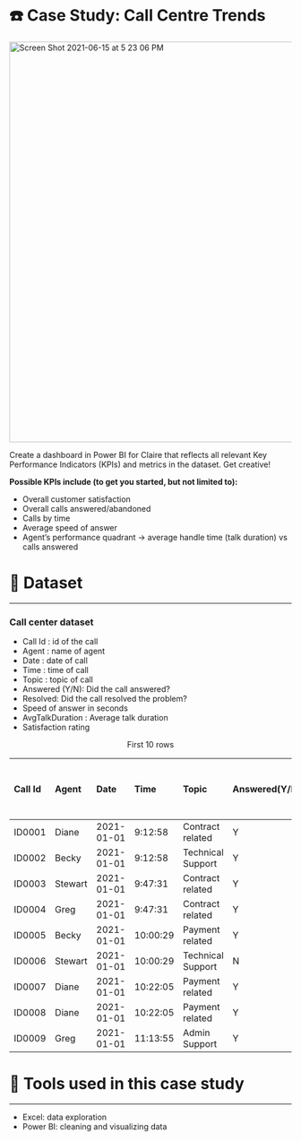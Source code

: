 # :telephone:  Case Study:  Call Centre Trends
<img width="715" alt="Screen Shot 2021-06-15 at 5 23 06 PM" src="https://user-images.githubusercontent.com/95112831/221083069-ef6e713c-ee0a-4d53-b0d7-425ddd86db6e.png">

Create a dashboard in Power BI for Claire that reflects all relevant Key Performance Indicators (KPIs) and metrics in the dataset. Get creative! 

__Possible KPIs include (to get you started, but not limited to):__

- Overall customer satisfaction
- Overall calls answered/abandoned
- Calls by time
- Average speed of answer
- Agent’s performance quadrant -> average handle time (talk duration) vs calls answered

# :bookmark_tabs:  Dataset

---
### Call center dataset

- Call Id	: id of the call
- Agent	: name of agent
- Date	: date of call
- Time	: time of call
- Topic	: topic of call
- Answered (Y/N): Did the call answered?
- Resolved: Did the call resolved the problem?
- Speed of answer in seconds
- AvgTalkDuration	: Average talk duration
- Satisfaction rating

<div align="center"> 
First 10 rows
</div>

| Call Id| Agent     | Date  | Time    | Topic   | Answered(Y/N) | Resolved| Speed of answer in seconds | AvgTalkDuration | Satisfaction rating|
|:-------|:----------|:------|:--------|:--------|:--------------|:--------|:---------------------|:--------|:----|
|ID0001|	Diane   |	2021-01-01  |	9:12:58 |	Contract related    |	Y |	Y   |	109 |	0:02:23 |	3   |  
|ID0002|    Becky   |	2021-01-01  |	9:12:58 |	Technical Support   |	Y |	N   |	70  |	0:04:02 |	3   |
|ID0003|	Stewart |	2021-01-01  |	9:47:31 |	Contract related    |	Y |	Y   |	10  |	0:02:11 |   3   |
|ID0004|	Greg    |   2021-01-01  |	9:47:31 |	Contract related    |	Y |	Y   |	53  |	0:00:37 |   2   |
|ID0005|	Becky   |   2021-01-01	|   10:00:29|	Payment related     |	Y |	Y   |	95  |	0:01:00 |   3   |
|ID0006|	Stewart	|   2021-01-01	|   10:00:29|	Technical Support   |	N |	N   |		|           |       |	
|ID0007|	Diane	|   2021-01-01	|   10:22:05|	Payment related     |	Y |	Y   |	24  |	0:03:40 |   2   |
|ID0008|	Diane	|   2021-01-01	|   10:22:05|	Payment related     |	Y |	Y   |	22  |	0:00:38 |   4   |
|ID0009|	Greg    |	2021-01-01  |	11:13:55|	Admin Support       |	Y |	Y   |	15  |	0:06:38 |   4   |

# :toolbox:   Tools used in this case study

---
- Excel: data exploration 
- Power BI: cleaning and visualizing data